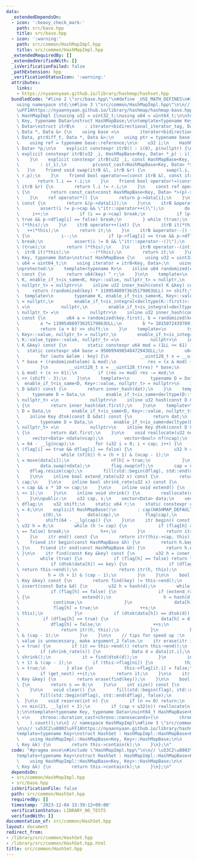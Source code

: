 ```yaml
---
data:
  _extendedDependsOn:
  - icon: ':heavy_check_mark:'
    path: src/base.hpp
    title: src/base.hpp
  - icon: ':warning:'
    path: src/common/HashMapImpl.hpp
    title: src/common/HashMapImpl.hpp
  _extendedRequiredBy: []
  _extendedVerifiedWith: []
  _isVerificationFailed: false
  _pathExtension: hpp
  _verificationStatusIcon: ':warning:'
  attributes:
    links:
    - https://nyaannyaan.github.io/library/hashmap/hashset.hpp
  bundledCode: "#line 2 \"src/base.hpp\"\n#define _USE_MATH_DEFINES\n#include <bits/stdc++.h>\n\
    using namespace std;\n#line 3 \"src/common/HashMapImpl.hpp\"\n\n// \u53C2\u8003\
    \uFF1Ahttps://nyaannyaan.github.io/library/hashmap/hashmap-base.hpp\nnamespace\
    \ HashMapImpl {\nusing u32 = uint32_t;\nusing u64 = uint64_t;\n\ntemplate<typename\
    \ Key, typename Data>\nstruct HashMapBase;\n\ntemplate<typename Key, typename\
    \ Data>\nstruct itrB\n    : iterator<bidirectional_iterator_tag, Data, ptrdiff_t,\
    \ Data *, Data &> {\n    using base =\n        iterator<bidirectional_iterator_tag,\
    \ Data, ptrdiff_t, Data *, Data &>;\n    using ptr = typename base::pointer;\n\
    \    using ref = typename base::reference;\n\n    u32 i;\n    HashMapBase<Key,\
    \ Data> *p;\n\n    explicit constexpr itrB() : i(0), p(nullptr) {\n    }\n   \
    \ explicit constexpr itrB(u32 _i, HashMapBase<Key, Data> *_p) : i(_i), p(_p) {\n\
    \    }\n    explicit constexpr itrB(u32 _i, const HashMapBase<Key, Data> *_p)\n\
    \        : i(_i),\n          p(const_cast<HashMapBase<Key, Data> *>(_p)) {\n \
    \   }\n    friend void swap(itrB &l, itrB &r) {\n        swap(l.i, r.i), swap(l.p,\
    \ r.p);\n    }\n    friend bool operator==(const itrB &l, const itrB &r) {\n \
    \       return l.i == r.i;\n    }\n    friend bool operator!=(const itrB &l, const\
    \ itrB &r) {\n        return l.i != r.i;\n    }\n    const ref operator*() const\
    \ {\n        return const_cast<const HashMapBase<Key, Data> *>(p)->data[i];\n\
    \    }\n    ref operator*() {\n        return p->data[i];\n    }\n    ptr operator->()\
    \ const {\n        return &(p->data[i]);\n    }\n\n    itrB &operator++() {\n\
    \        assert(i != p->cap && \"itr::operator++()\");\n        do {\n       \
    \     i++;\n            if (i == p->cap) break;\n            if (p->flag[i] ==\
    \ true && p->dflag[i] == false) break;\n        } while (true);\n        return\
    \ (*this);\n    }\n    itrB operator++(int) {\n        itrB it(*this);\n     \
    \   ++(*this);\n        return it;\n    }\n    itrB &operator--() {\n        do\
    \ {\n            i--;\n            if (p->flag[i] == true && p->dflag[i] == false)\
    \ break;\n            assert(i != 0 && \"itr::operator--()\");\n        } while\
    \ (true);\n        return (*this);\n    }\n    itrB operator--(int) {\n      \
    \  itrB it(*this);\n        --(*this);\n        return it;\n    }\n};\n\ntemplate<typename\
    \ Key, typename Data>\nstruct HashMapBase {\n    using u32 = uint32_t;\n    using\
    \ u64 = uint64_t;\n    using iterator = itrB<Key, Data>;\n    using itr = iterator;\n\
    \nprotected:\n    template<typename K>\n    inline u64 randomized(const K &key)\
    \ const {\n        return u64(key) ^ r;\n    }\n\n    template<\n        typename\
    \ K, enable_if_t<is_same<K, Key>::value, nullptr_t> = nullptr,\n        enable_if_t<is_integral<K>::value,\
    \ nullptr_t> = nullptr>\n    inline u32 inner_hash(const K &key) const {\n   \
    \     return (randomized(key) * 11995408973635179863ULL) >> shift;\n    }\n  \
    \  template<\n        typename K, enable_if_t<is_same<K, Key>::value, nullptr_t>\
    \ = nullptr,\n        enable_if_t<is_integral<decltype(K::first)>::value, nullptr_t>\
    \ =\n            nullptr,\n        enable_if_t<is_integral<decltype(K::second)>::value,\
    \ nullptr_t> =\n            nullptr>\n    inline u32 inner_hash(const K &key)\
    \ const {\n        u64 a = randomized(key.first), b = randomized(key.second);\n\
    \        a *= 11995408973635179863ULL;\n        b *= 10150724397891781847ULL;\n\
    \        return (a + b) >> shift;\n    }\n    template<\n        typename K, enable_if_t<is_same<K,\
    \ Key>::value, nullptr_t> = nullptr,\n        enable_if_t<is_integral<typename\
    \ K::value_type>::value, nullptr_t> =\n            nullptr>\n    inline u32 inner_hash(const\
    \ K &key) const {\n        static constexpr u64 mod = (1LL << 61) - 1;\n     \
    \   static constexpr u64 base = 950699498548472943ULL;\n        u64 res = 0;\n\
    \        for (auto &elem : key) {\n            __uint128_t x = __uint128_t(res)\
    \ * base + (randomized(elem) & mod);\n            res = (x & mod) + (x >> 61);\n\
    \        }\n        __uint128_t x = __uint128_t(res) * base;\n        res = (x\
    \ & mod) + (x >> 61);\n        if (res >= mod) res -= mod;\n        return res\
    \ >> (shift - 3);\n    }\n\n    template<\n        typename D = Data,\n      \
    \  enable_if_t<is_same<D, Key>::value, nullptr_t> = nullptr>\n    inline u32 hash(const\
    \ D &dat) const {\n        return inner_hash(dat);\n    }\n    template<\n   \
    \     typename D = Data,\n        enable_if_t<is_same<decltype(D::first), Key>::value,\
    \ nullptr_t> =\n            nullptr>\n    inline u32 hash(const D &dat) const\
    \ {\n        return inner_hash(dat.first);\n    }\n\n    template<\n        typename\
    \ D = Data,\n        enable_if_t<is_same<D, Key>::value, nullptr_t> = nullptr>\n\
    \    inline Key dtok(const D &dat) const {\n        return dat;\n    }\n    template<\n\
    \        typename D = Data,\n        enable_if_t<is_same<decltype(D::first), Key>::value,\
    \ nullptr_t> =\n            nullptr>\n    inline Key dtok(const D &dat) const\
    \ {\n        return dat.first;\n    }\n\n    void reallocate(u32 ncap) {\n   \
    \     vector<Data> ndata(ncap);\n        vector<bool> nf(ncap);\n        shift\
    \ = 64 - __lg(ncap);\n        for (u32 i = 0; i < cap; i++) {\n            if\
    \ (flag[i] == true && dflag[i] == false) {\n                u32 h = hash(data[i]);\n\
    \                while (nf[h]) h = (h + 1) & (ncap - 1);\n                ndata[h]\
    \ = move(data[i]);\n                nf[h] = true;\n            }\n        }\n\
    \        data.swap(ndata);\n        flag.swap(nf);\n        cap = ncap;\n    \
    \    dflag.resize(cap);\n        fill(std::begin(dflag), std::end(dflag), false);\n\
    \    }\n\n    inline bool extend_rate(u32 x) const {\n        return x * 2 >=\
    \ cap;\n    }\n\n    inline bool shrink_rate(u32 x) const {\n        return HASHMAP_DEFAULT_SIZE\
    \ < cap && x * 10 <= cap;\n    }\n\n    inline void extend() {\n        reallocate(cap\
    \ << 1);\n    }\n\n    inline void shrink() {\n        reallocate(cap >> 1);\n\
    \    }\n\npublic:\n    u32 cap, s;\n    vector<Data> data;\n    vector<bool> flag,\
    \ dflag;\n    u32 shift;\n    static u64 r;\n    static constexpr uint32_t HASHMAP_DEFAULT_SIZE\
    \ = 4;\n\n    explicit HashMapBase()\n        : cap(HASHMAP_DEFAULT_SIZE),\n \
    \         s(0),\n          data(cap),\n          flag(cap),\n          dflag(cap),\n\
    \          shift(64 - __lg(cap)) {\n    }\n\n    itr begin() const {\n       \
    \ u32 h = 0;\n        while (h != cap) {\n            if (flag[h] == true && dflag[h]\
    \ == false) break;\n            h++;\n        }\n        return itr(h, this);\n\
    \    }\n    itr end() const {\n        return itr(this->cap, this);\n    }\n\n\
    \    friend itr begin(const HashMapBase &h) {\n        return h.begin();\n   \
    \ }\n    friend itr end(const HashMapBase &h) {\n        return h.end();\n   \
    \ }\n\n    itr find(const Key &key) const {\n        u32 h = inner_hash(key);\n\
    \        while (true) {\n            if (flag[h] == false) return this->end();\n\
    \            if (dtok(data[h]) == key) {\n                if (dflag[h] == true)\
    \ return this->end();\n                return itr(h, this);\n            }\n \
    \           h = (h + 1) & (cap - 1);\n        }\n    }\n\n    bool contain(const\
    \ Key &key) const {\n        return find(key) != this->end();\n    }\n\n    itr\
    \ insert(const Data &d) {\n        u32 h = hash(d);\n        while (true) {\n\
    \            if (flag[h] == false) {\n                if (extend_rate(s + 1))\
    \ {\n                    extend();\n                    h = hash(d);\n       \
    \             continue;\n                }\n                data[h] = d;\n   \
    \             flag[h] = true;\n                ++s;\n                return itr(h,\
    \ this);\n            }\n            if (dtok(data[h]) == dtok(d)) {\n       \
    \         if (dflag[h] == true) {\n                    data[h] = d;\n        \
    \            dflag[h] = false;\n                    ++s;\n                }\n\
    \                return itr(h, this);\n            }\n            h = (h + 1)\
    \ & (cap - 1);\n        }\n    }\n\n    // tips for speed up :\n    // if return\
    \ value is unnecessary, make argument_2 false.\n    itr erase(itr it, bool get_next\
    \ = true) {\n        if (it == this->end()) return this->end();\n        s--;\n\
    \        if (shrink_rate(s)) {\n            Data d = data[it.i];\n           \
    \ shrink();\n            it = find(dtok(d));\n        }\n        int ni = (it.i\
    \ + 1) & (cap - 1);\n        if (this->flag[ni]) {\n            this->dflag[it.i]\
    \ = true;\n        } else {\n            this->flag[it.i] = false;\n        }\n\
    \        if (get_next) ++it;\n        return it;\n    }\n\n    itr erase(const\
    \ Key &key) {\n        return erase(find(key));\n    }\n\n    bool empty() const\
    \ {\n        return s == 0;\n    }\n\n    int size() const {\n        return s;\n\
    \    }\n\n    void clear() {\n        fill(std::begin(flag), std::end(flag), false);\n\
    \        fill(std::begin(dflag), std::end(dflag), false);\n        s = 0;\n  \
    \  }\n\n    void reserve(int n) {\n        if (n <= 0) return;\n        n = 1\
    \ << min(23, __lg(n) + 2);\n        if (cap < u32(n)) reallocate(n);\n    }\n\
    };\n\ntemplate<typename Key, typename Data>\nuint64_t HashMapBase<Key, Data>::r\
    \ =\n    chrono::duration_cast<chrono::nanoseconds>(\n        chrono::high_resolution_clock::now().time_since_epoch()\n\
    \    ).count();\n\n} // namespace HashMapImpl\n#line 3 \"src/common/HashSet.hpp\"\
    \n\n// \u53C2\u8003\uFF1Ahttps://nyaannyaan.github.io/library/hashmap/hashset.hpp\n\
    template<typename Key>\nstruct HashSet : HashMapImpl::HashMapBase<Key, Key> {\n\
    \    using HashMapImpl::HashMapBase<Key, Key>::HashMapBase;\n\n    bool count(const\
    \ Key &k) {\n        return this->contain(k);\n    }\n};\n"
  code: "#pragma once\n#include \"HashMapImpl.hpp\"\n\n// \u53C2\u8003\uFF1Ahttps://nyaannyaan.github.io/library/hashmap/hashset.hpp\n\
    template<typename Key>\nstruct HashSet : HashMapImpl::HashMapBase<Key, Key> {\n\
    \    using HashMapImpl::HashMapBase<Key, Key>::HashMapBase;\n\n    bool count(const\
    \ Key &k) {\n        return this->contain(k);\n    }\n};\n"
  dependsOn:
  - src/common/HashMapImpl.hpp
  - src/base.hpp
  isVerificationFile: false
  path: src/common/HashSet.hpp
  requiredBy: []
  timestamp: '2023-12-04 15:39:12+09:00'
  verificationStatus: LIBRARY_NO_TESTS
  verifiedWith: []
documentation_of: src/common/HashSet.hpp
layout: document
redirect_from:
- /library/src/common/HashSet.hpp
- /library/src/common/HashSet.hpp.html
title: src/common/HashSet.hpp
---
```

